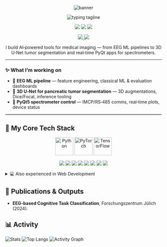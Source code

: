 <!-- ===== HERO BANNER ===== -->
<p align="center">
  <img src="https://capsule-render.vercel.app/api?type=waving&height=200&color=0:6A00FF,100:00D1FF&text=Hi%2C%20I'm%20Nouamane%20👋&fontColor=ffffff&fontSize=48&fontAlignY=35" alt="banner"/>
</p>

<!-- ===== TYPING TAGLINE ===== -->
<p align="center">
  <img src="https://readme-typing-svg.demolab.com?font=Inter&weight=600&size=22&duration=3000&pause=700&color=00D1FF&center=true&vCenter=true&width=900&lines=Biomedical+engineer+specialized+in+medical+imaging+and+AI;Deep+learning+%7C+Computer+Vision+%7C+Medtech+projects" alt="typing tagline">
</p>

<!-- ===== QUICK FACTS / BADGES ===== -->
<p align="center">
  <img src="https://img.shields.io/badge/Biomedical%20Engineering-6A00FF?style=for-the-badge&logo=academia&logoColor=white"/>
  <img src="https://img.shields.io/badge/AI%20%26%20Deep%20Learning-0EA5E9?style=for-the-badge&logo=tensorflow&logoColor=white"/>
  <img src="https://img.shields.io/badge/Computer%20Vision-14b8a6?style=for-the-badge&logo=opencv&logoColor=white"/>
</p>

<!-- ===== CONTACT ===== -->
<p align="center">
  <a href="mailto:nouamane.an@gmail.com">
    <img src="https://img.shields.io/badge/Email-nouamane.an%40gmail.com-444?style=for-the-badge&logo=gmail&logoColor=white"/>
  </a>
  <a href="https://github.com/nouamanean">
    <img src="https://img.shields.io/badge/GitHub-nouamanean-111?style=for-the-badge&logo=github&logoColor=white"/>
  </a>
</p>

<!-- ===== SHORT INTRO ===== -->
<p align="center">
  I build AI‑powered tools for medical imaging — from EEG ML pipelines to 3D U‑Net tumor segmentation and real‑time PyQt apps for spectrometers.
</p>

<hr/>

<!-- ===== WHAT I'M WORKING ON ===== -->
### ✨ What I’m working on
- 🧠 **EEG ML pipeline** — feature engineering, classical ML & evaluation dashboards  
- 🧬 **3D U‑Net for pancreatic tumor segmentation** — 3D augmentations, Dice/Focal, inference tooling  
- 🔬 **PyQt5 spectrometer control** — IMCP/RS‑485 comms, real‑time plots, device status

<hr style="border:0.5px solid #ccc;"/>

## 🧰 My Core Tech Stack
<p align="center">
  <!-- Python & AI -->
  <img src="https://skillicons.dev/icons?i=python" height="58" title="Python" />
  <img src="https://upload.wikimedia.org/wikipedia/commons/1/10/PyTorch_logo_icon.svg" height="58" title="PyTorch" />
  <img src="https://upload.wikimedia.org/wikipedia/commons/2/2d/Tensorflow_logo.svg" height="58" title="TensorFlow" />
</p>

<p align="center">
  <img src="https://img.shields.io/badge/Python-3.11-3776AB?logo=python&logoColor=white" />
  <img src="https://img.shields.io/badge/PyTorch-EE4C2C?logo=pytorch&logoColor=white" />
  <img src="https://img.shields.io/badge/TensorFlow-FF6F00?logo=tensorflow&logoColor=white" />
  <img src="https://img.shields.io/badge/SimpleITK-imaging-2D6DB6" />
  <img src="https://img.shields.io/badge/MeVisLab-medimg-3A7CA5" />
  <img src="https://img.shields.io/badge/ImageJ-medimg-FF9900" />
  <img src="https://img.shields.io/badge/ParaView-visualization-306998" />
  <img src="https://img.shields.io/badge/CAD--Systeme-Design-lightgrey" />
</p>


<!-- ===== OPTIONAL: Web Dev (Hidden in details) ===== -->
<details>
  <summary>💻 Also experienced in Web Development</summary>
  <p align="center">
    <img src="https://skillicons.dev/icons?i=html,css,js,php,mysql,django,git" height="48" />
  </p>
</details>


## 📰 Publications & Outputs
- **EEG-based Cognitive Task Classification**, Forschungszentrum Jülich (2024).  
## 📊 Activity
![Stats](https://github-readme-stats.vercel.app/api?username=nouamanean&show_icons=true&theme=radical)
![Top Langs](https://github-readme-stats.vercel.app/api/top-langs/?username=nouamanean&layout=compact&langs_count=8&theme=radical)
![Activity Graph](https://github-readme-activity-graph.vercel.app/graph?username=nouamanean&theme=react-dark)

